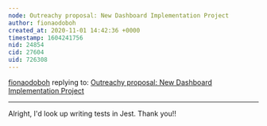 ```yaml
---
node: Outreachy proposal: New Dashboard Implementation Project
author: fionaodoboh
created_at: 2020-11-01 14:42:36 +0000
timestamp: 1604241756
nid: 24854
cid: 27604
uid: 726308
---
```




[fionaodoboh](../profile/fionaodoboh) replying to: [Outreachy proposal: New Dashboard Implementation Project](../notes/fionaodoboh/10-28-2020/outreachy-proposal-new-dashboard-implementation-project)

----
Alright, I'd look up writing tests in Jest. Thank you!!